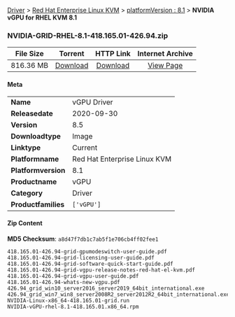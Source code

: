 
[Driver](/README.md)  >  [Red Hat Enterprise Linux KVM](/index/Driver/Red_Hat_Enterprise_Linux_KVM.md)  >  [platformVersion : 8.1](/index/Driver/Red_Hat_Enterprise_Linux_KVM/8.1.md)  >  **NVIDIA vGPU for RHEL KVM 8.1**


### NVIDIA-GRID-RHEL-8.1-418.165.01-426.94.zip

| **File Size** | **Torrent**  | **HTTP Link** | **Internet Archive** |
|:-------------:|:------------:|:-------------:|:--------------------:|
| 816.36 MB |  [Download](https://archive.org/download/nvgpu_NVIDIA-GRID-RHEL-8.1-418.165.01-426.94.zip/nvgpu_NVIDIA-GRID-RHEL-8.1-418.165.01-426.94.zip_archive.torrent)       | [Download](https://archive.org/compress/nvgpu_NVIDIA-GRID-RHEL-8.1-418.165.01-426.94.zip) | [View Page](https://archive.org/details/nvgpu_NVIDIA-GRID-RHEL-8.1-418.165.01-426.94.zip)       |

#### Meta

<table>
<tr><td><strong>Name</strong></td><td>vGPU Driver</td></tr>
<tr><td><strong>Releasedate</strong></td><td>2020-09-30</td></tr>
<tr><td><strong>Version</strong></td><td>8.5</td></tr>
<tr><td><strong>Downloadtype</strong></td><td>Image</td></tr>
<tr><td><strong>Linktype</strong></td><td>Current</td></tr>
<tr><td><strong>Platformname</strong></td><td>Red Hat Enterprise Linux KVM</td></tr>
<tr><td><strong>Platformversion</strong></td><td>8.1</td></tr>
<tr><td><strong>Productname</strong></td><td>vGPU</td></tr>
<tr><td><strong>Category</strong></td><td>Driver</td></tr>
<tr><td><strong>Productfamilies</strong></td><td><code>['vGPU']</code></td></tr>
</table>

#### Zip Content

**MD5 Checksum**: `a8d47f7db1c7ab5f1e706cb4ff02fee1`

```text
418.165.01-426.94-grid-gpumodeswitch-user-guide.pdf
418.165.01-426.94-grid-licensing-user-guide.pdf
418.165.01-426.94-grid-software-quick-start-guide.pdf
418.165.01-426.94-grid-vgpu-release-notes-red-hat-el-kvm.pdf
418.165.01-426.94-grid-vgpu-user-guide.pdf
418.165.01-426.94-whats-new-vgpu.pdf
426.94_grid_win10_server2016_server2019_64bit_international.exe
426.94_grid_win7_win8_server2008R2_server2012R2_64bit_international.exe
NVIDIA-Linux-x86_64-418.165.01-grid.run
NVIDIA-vGPU-rhel-8.1-418.165.01.x86_64.rpm
```